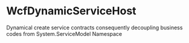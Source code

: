 # WcfDynamicServiceHost
Dynamical create service contracts consequently decoupling business codes from System.ServiceModel Namespace
